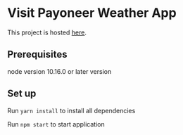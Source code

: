 # Visit Payoneer Weather App

This project is hosted [here](https://kvngcza.github.io/payoneer-weather/).

## Prerequisites
node version 10.16.0 or later version

## Set up

Run `yarn install` to install all dependencies

Run `npm start` to start application